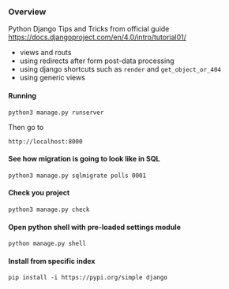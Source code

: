### Overview

Python Django Tips and Tricks from official guide https://docs.djangoproject.com/en/4.0/intro/tutorial01/

- views and routs
- using redirects after form post-data processing
- using django shortcuts such as `render` and `get_object_or_404`
- using generic views

#### Running

```
python3 manage.py runserver
```

Then go to
```
http://localhost:8000
```

#### See how migration is going to look like in SQL

```
python3 manage.py sqlmigrate polls 0001
```

#### Check you project
```
python3 manage.py check
```


#### Open python shell with pre-loaded settings module

```
python manage.py shell
```


#### Install from specific index

```
pip install -i https://pypi.org/simple django
```